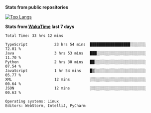 **Stats from public repositories**  

[![Top Langs](https://github-readme-stats.vercel.app/api/top-langs/?username=hyoghurt&layout=compact&exclude_repo=multiserver,docker_compose&langs_count=6)](https://github.com/anuraghazra/github-readme-stats)

**Stats from [WakaTime](https://wakatime.com) last 7 days**  
<!--START_SECTION:waka-->

```text
Total Time: 33 hrs 12 mins

TypeScript            23 hrs 54 mins  ██████████████████░░░░░░░   72.01 %
Java                  3 hrs 53 mins   ███░░░░░░░░░░░░░░░░░░░░░░   11.70 %
Python                2 hrs 30 mins   ██░░░░░░░░░░░░░░░░░░░░░░░   07.54 %
JavaScript            1 hr 54 mins    █▒░░░░░░░░░░░░░░░░░░░░░░░   05.77 %
XML                   12 mins         ░░░░░░░░░░░░░░░░░░░░░░░░░   00.64 %
JSON                  12 mins         ░░░░░░░░░░░░░░░░░░░░░░░░░   00.63 %

Operating systems: Linux
Editors: WebStorm, IntelliJ, PyCharm
```

<!--END_SECTION:waka-->
